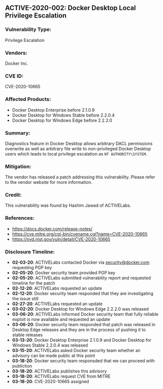## ACTIVE-2020-002: Docker Desktop Local Privilege Escalation

### Vulnerability Type:
Privilege Escalation

### Vendors:
Docker Inc.

### CVE ID:
CVE-2020-10665

### Affected Products:
- Docker Desktop Enterprise before 2.1.0.9
- Docker Desktop for Windows Stable before 2.2.0.4
- Docker Desktop for Windows Edge before 2.2.2.0


### Summary:
Diagnostics feature in Docker Desktop allows arbitrary DACL permissions overwrite as well as arbitrary file write to non-privileged Docker Desktop users which leads to local privilege escalation as `NT AUTHORITY\SYSTEM`. 

### Mitigation:
The vendor has released a patch addressing this vulnerability. Please refer to the vendor website for more information.

### Credit:
This vulnerability was found by Hashim Jawad of ACTIVELabs.

### References:
- https://docs.docker.com/release-notes/
- https://cve.mitre.org/cgi-bin/cvename.cgi?name=CVE-2020-10665
- https://nvd.nist.gov/vuln/detail/CVE-2020-10665

### Disclosure Timeline:
- **02-03-20**: ACTIVELabs contacted Docker via security@docker.com requesting PGP key
- **02-05-20**: Docker security team provided PGP key
- **02-05-20**: ACTIVELabs submitted vulnerability report and requested timeline for the patch
- **02-12-20**: ACTIVELabs requested an update
- **02-12-20**: Docker security team responded that they are investigating the issue still
- **02-27-20**: ACTIVELabs requested an update
- **03-02-20**: Docker Desktop for Windows Edge 2.2.2.0 was released
- **03-06-20**: ACTIVELabs informed Docker security team that fully reliable exploit is now available and requested an update
- **03-06-20**: Docker security team responded that patch was released in Desktop Edge releases and they are in the process of pushing it to stable releases
- **03-13-20**: Docker Desktop Enterprise 2.1.0.9 and Docker Desktop for Windows Stable 2.2.0.4 was released
- **03-15-20**: ACTIVELabs asked Docker security team whether an advisory can be made public at this point
- **03-18-20**: Docker security team responsded that we can proceed with publiction
- **03-18-20**: ACTIVELabs publishes this advisory
- **03-18-20**: ACTIVELabs request CVE from MITRE
- **03-18-20**: CVE-2020-10665 assigned
